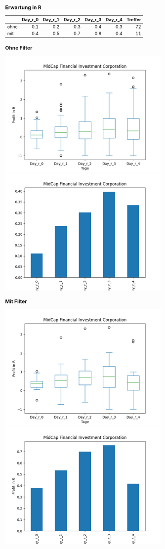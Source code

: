 ### Erwartung in R
|      |   Day_r_0 |   Day_r_1 |   Day_r_2 |   Day_r_3 |   Day_r_4 |   Treffer |
|:-----|----------:|----------:|----------:|----------:|----------:|----------:|
| ohne |       0.1 |       0.2 |       0.3 |       0.4 |       0.3 |        72 |
| mit  |       0.4 |       0.5 |       0.7 |       0.8 |       0.4 |        11 |

### Ohne Filter
![image info](./data/MFIC_box_all.png)
![image info](./data/MFIC_median_all.png)

### Mit Filter
![image info](./data/MFIC_box_filtered.png)
![image info](./data/MFIC_median_filtered.png)